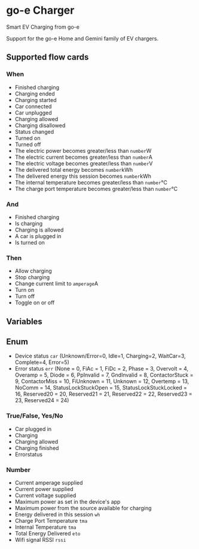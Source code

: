 # go-e Charger

Smart EV Charging from go-e

Support for the go-e Home and Gemini family of EV chargers.

## Supported flow cards

### When

- Finished charging
- Charging ended
- Charging started
- Car connected
- Car unplugged
- Charging allowed
- Charging disallowed
- Status changed
- Turned on
- Turned off
- The electric power becomes greater/less than `number`W
- The electric current becomes greater/less than `number`A
- The electric voltage becomes greater/less than `number`V
- The delivered total energy becomes `number`kWh
- The delivered energy this session becomes `number`kWh
- The internal temperature becomes greater/less than `number`°C
- The charge port temperature becomes greater/less than `number`°C

### And

- Finished charging
- Is charging
- Charging is allowed
- A car is plugged in
- Is turned on

### Then

- Allow charging
- Stop charging
- Change current limit to `amperage`A
- Turn on
- Turn off
- Toggle on or off

## Variables

## Enum

- Device status `car` (Unknown/Error=0, Idle=1, Charging=2, WaitCar=3, Complete=4, Error=5)
- Error status `err` (None = 0, FiAc = 1, FiDc = 2, Phase = 3, Overvolt = 4, Overamp = 5, Diode = 6, PpInvalid = 7, GndInvalid = 8, ContactorStuck = 9, ContactorMiss = 10, FiUnknown = 11, Unknown = 12, Overtemp = 13, NoComm = 14, StatusLockStuckOpen = 15, StatusLockStuckLocked = 16, Reserved20 = 20, Reserved21 = 21, Reserved22 = 22, Reserved23 = 23, Reserved24 = 24)

### True/False, Yes/No

- Car plugged in
- Charging
- Charging allowed
- Charging finished
- Errorstatus

### Number

- Current amperage supplied
- Current power supplied
- Current voltage supplied
- Maximum power as set in the device's app
- Maximum power from the source available for charging
- Energy delivered in this session `wh`
- Charge Port Temperature `tma`
- Internal Temperature `tma`
- Total Energy Delivered `eto`
- Wifi signal RSSI `rssi`
